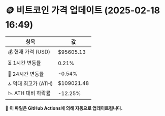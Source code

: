 # 🪙 비트코인 가격 업데이트 (2025-02-18 16:49)

| 항목                | 값 |
|--------------------|----------------|
| 💰 현재 가격 (USD) | $95605.13 |
| ⏳ 1시간 변동률    | 0.21% |
| 📆 24시간 변동률   | -0.54% |
| 🔝 역대 최고가 (ATH) | $109021.48 |
| 📉 ATH 대비 하락률 | -12.25% |

🔄 **이 파일은 GitHub Actions에 의해 자동으로 업데이트됩니다.**

